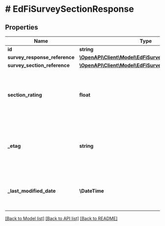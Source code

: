 # # EdFiSurveySectionResponse

## Properties

Name | Type | Description | Notes
------------ | ------------- | ------------- | -------------
**id** | **string** |  | [optional]
**survey_response_reference** | [**\OpenAPI\Client\Model\EdFiSurveyResponseReference**](EdFiSurveyResponseReference.md) |  |
**survey_section_reference** | [**\OpenAPI\Client\Model\EdFiSurveySectionReference**](EdFiSurveySectionReference.md) |  |
**section_rating** | **float** | Numeric rating computed from the survey responses for the section. | [optional]
**_etag** | **string** | A unique system-generated value that identifies the version of the resource. | [optional]
**_last_modified_date** | **\DateTime** | The date and time the resource was last modified. | [optional]

[[Back to Model list]](../../README.md#models) [[Back to API list]](../../README.md#endpoints) [[Back to README]](../../README.md)
